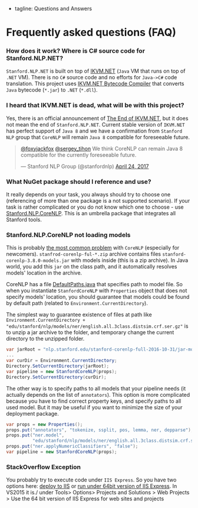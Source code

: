  - tagline: Questions and Answers

# Frequently asked questions (FAQ)

### How does it work? Where is C# source code for Stanford.NLP.NET?

`Stanford.NLP.NET` is built on top of [IKVM.NET](http://weblog.ikvm.net/) (`Java` VM that runs on top of `.NET` VM). There is no `C#` source code and no efforts for `Java->C#` code translation. This project uses [IKVM.NET Bytecode Compiler](http://www.ikvm.net/userguide/ikvmc.html) that converts `Java` bytecode (`*.jar`) to `.NET` (`*.dll`).

### I heard that IKVM.NET is dead, what will be with this project?

Yes, there is an official announcement of [The End of IKVM.NET](http://weblog.ikvm.net/2017/04/21/TheEndOfIKVMNET.aspx), but it does not mean the end of `Stanford.NLP.NET`. Current stable version of `IKVM.NET` has perfect support of `Java 8` and we have a confirmation from `Stanford NLP` group that `CoreNLP` will remain `Java 8` compatible for foreseeable future.

<blockquote class="twitter-tweet" data-lang="en"><p lang="en" dir="ltr"><a href="https://twitter.com/foxyjackfox">@foxyjackfox</a> <a href="https://twitter.com/sergey_tihon">@sergey_tihon</a> We think CoreNLP can remain Java 8 compatible for the currently foreseeable future.</p>&mdash; Stanford NLP Group (@stanfordnlp) <a href="https://twitter.com/stanfordnlp/status/856538474089820161">April 24, 2017</a></blockquote> <script async src="//platform.twitter.com/widgets.js" charset="utf-8"></script>

### What NuGet package should I reference and use?

It really depends on your task, you always should try to choose one (referencing of more than one package is a not supported scenario). If your task is rather complicated or you do not know which one to choose - use [Stanford.NLP.CoreNLP](samples/CoreNLP.html). This is an umbrella package that integrates all Stanford tools.

### Stanford.NLP.CoreNLP not loading models

This is probably [the most common problem](http://stackoverflow.com/questions/40814503/stanford-nlp-for-net-not-loading-models) with `CoreNLP` (especially for newcomers). `stanfrod-corenlp-ful-*.zip` archive contains files `stanford-corenlp-3.8.0-models.jar` with models inside (this is a zip archive). In Java world, you add this `jar` on the class path, and it automatically resolves models' location in the archive.

CoreNLP has a file [DefaultPaths.java](https://github.com/stanfordnlp/CoreNLP/blob/ef653d4f64f82b0395f72d43cc7add8e61752fee/src/edu/stanford/nlp/pipeline/DefaultPaths.java) that specifies path to model file. So when you instantiate `StanfordCoreNLP` with `Properties` object that does not specify models' location, you should guarantee that models could be found by default path (related to `Environment.CurrentDirectory`).

The simplest way to guarantee existence of files at path like `Environment.CurrentDirectory + "edu/stanford/nlp/models/ner/english.all.3class.distsim.crf.ser.gz"` is to unzip a jar archive to the folder, and temporary change the current directory to the unzipped folder.

```csharp
var jarRoot = "nlp.stanford.edu/stanford-corenlp-full-2016-10-31/jar-modules/";
...
var curDir = Environment.CurrentDirectory;
Directory.SetCurrentDirectory(jarRoot);
var pipeline = new StanfordCoreNLP(props);
Directory.SetCurrentDirectory(curDir);
```

The other way is to specify paths to all models that your pipeline needs (it actually depends on the list of `annotators`).
This option is more complicated because you have to find correct property keys, and specify paths to all used model. But it may be useful if you want to minimize the size of your deployment package.

```csharp
var props = new Properties();
props.put("annotators", "tokenize, ssplit, pos, lemma, ner, depparse");
props.put("ner.model",
          "edu/stanford/nlp/models/ner/english.all.3class.distsim.crf.ser.gz");
props.put("ner.applyNumericClassifiers", "false");
var pipeline = new StanfordCoreNLP(props);
```

### StackOverflow Exception

You probably try to execute code under `IIS Express`. So you have two options here: [deploy to IIS](https://github.com/sergey-tihon/Stanford.NLP.NET/issues/15#issuecomment-77526331) or [run under 64bit version of IIS Express](https://github.com/sergey-tihon/Stanford.NLP.NET/issues/43#issuecomment-190186401). In VS2015 it is./ under Tools> Options> Projects and Solutions > Web Projects > Use the 64 bit version of IIS Express for web sites and projects